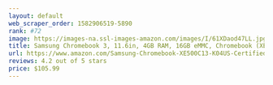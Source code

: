 ```yaml
---
layout: default 
﻿web_scraper_order: 1582906519-5890
rank: #72
image: https://images-na.ssl-images-amazon.com/images/I/61XDaod47LL.jpg
title: Samsung Chromebook 3, 11.6in, 4GB RAM, 16GB eMMC, Chromebook (XE500C13-K04US) (Renewed)
url: https://www.amazon.com/Samsung-Chromebook-XE500C13-K04US-Certified-Refurbished/dp/B0759YSF4W/ref=zg_mw_pc_72?_encoding=UTF8&psc=1&refRID=EM7YADC22S0GE9S6JC4D
reviews: 4.2 out of 5 stars
price: $105.99 
---
```

